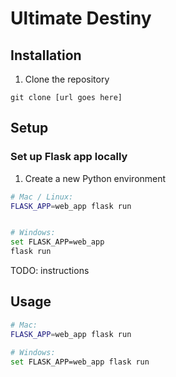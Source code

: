 # Ultimate Destiny

## Installation

1. Clone the repository

```
git clone [url goes here]
```

## Setup

### Set up Flask app locally

1. Create a new Python environment

```sh
# Mac / Linux:
FLASK_APP=web_app flask run


# Windows:
set FLASK_APP=web_app
flask run
```

TODO: instructions

## Usage

```sh
# Mac:
FLASK_APP=web_app flask run

# Windows:
set FLASK_APP=web_app flask run
```